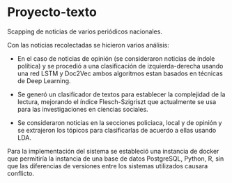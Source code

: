 # Proyecto-texto
Scapping de noticias de varios periódicos nacionales.

Con las noticias recolectadas se hicieron varios análisis:

- En el caso de noticias de opinión (se consideraron noticias de índole política) y se procedió a una clasificación de izquierda-derecha usando una red LSTM y Doc2Vec ambos algoritmos estan basados en técnicas de Deep Learning.

- Se generó un clasificador de textos para establecer la complejidad de la lectura, mejorando el índice Flesch-Szigriszt que actualmente se usa para las investigaciones en ciencias sociales.

- Se consideraron noticias en la secciones policiaca, local y de opinión y se extrajeron los tópicos para clasificarlas de acuerdo a ellas usando LDA.

Para la implementación del sistema se estableció una instancia de docker que permitiría la instancia de una base de datos PostgreSQL, Python, R, sin que las diferencias de versiones entre los sistemas utilizados causara conflicto.
